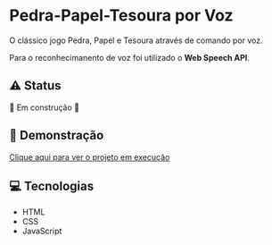 # Pedra-Papel-Tesoura por Voz

O clássico jogo Pedra, Papel e Tesoura através de comando por voz.

Para o reconhecimanento de voz foi utilizado o **Web Speech API**.

## :warning: Status
:construction: Em construção :construction:

## :rocket: Demonstração
<a href="#">Clique aqui para ver o projeto em execução</a>

## :computer: Tecnologias
* HTML
* CSS
* JavaScript
